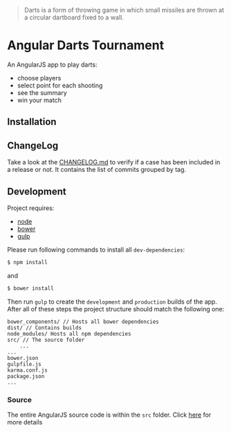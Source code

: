 > Darts is a form of throwing game in which small missiles are thrown at a circular dartboard fixed to a wall.

# Angular Darts Tournament
An AngularJS app to play darts:
- choose players
- select point for each shooting
- see the summary
- win your match

<!-- TODO add gulp plugin -->
<!-- START doctoc generated TOC please keep comment here to allow auto update -->
<!-- DON'T EDIT THIS SECTION, INSTEAD RE-RUN doctoc TO UPDATE -->
<!-- END doctoc generated TOC please keep comment here to allow auto update -->

## Installation

## ChangeLog
Take a look at the [CHANGELOG.md](CHANGELOG.md) to verify if a case has been included in a release or not.
It contains the list of commits grouped by tag.
<!-- TODO Add plugin for the changelog -->

## Development
Project requires:
- [node](https://nodejs.org/)
- [bower](http://bower.io/)
- [gulp](http://gulpjs.com/)

Please run following commands to install all `dev-dependencies`:

```sh
$ npm install
```

and

```sh
$ bower install
```

Then run `gulp` to create the `development` and `production` builds of the app. 
After all of these steps the project structure should match the following one:

```
bower_components/ // Hosts all bower dependencies
dist/ // Contains builds
node_modules/ Hosts all npm dependencies
src/ // The source folder
	...
...
bower.json
gulpfile.js
karma.conf.js
package.json
...
```

### Source
The entire AngularJS source code is within the `src` folder.
Click [here](src) for more details
